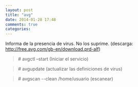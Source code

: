 ```yaml
---
layout: post
title: "avg"
date: 2014-01-28 17:48
comments: true
categories: 
---
```

Informa de la presencia de virus. No los suprime.  (descarga: http://free.avg.com/gb-en/download.prd-alf) 

>\# avgctl –start (Iniciar el servicio) 

>\# avgupdate (actualizar las definiciones de virus) 

>\# avgscan --clean /home/usuario (escanear)

